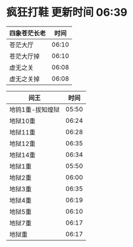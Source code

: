 # 疯狂打鞋 更新时间 06:39

| 四象苍茫长老   | 时间    |
|--------|-------|
| 苍茫大厅 | 06:10 |
| 苍茫大厅掉 | 06:10 |
| 虚无之关 | 06:08 |
| 虚无之关掉 | 06:08 |

| 间王   | 时间    |
|--------|-------|
| 地钨1重-拔知煌狱 | 05:50 |
| 地狱10重 | 06:24 |
| 地狱11重 | 06:28 |
| 地狱12重 | 06:35 |
| 地狱14重 | 06:34 |
| 地狱1重 | 05:50 |
| 地狱2重 | 06:00 |
| 地狱3重 | 06:35 |
| 地狱4重 | 06:19 |
| 地狱5重 | 06:10 |
| 地狱7重 | 06:17 |
| 地狱重 | 06:17 |